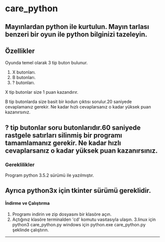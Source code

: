 # care_python
Mayınlardan python ile kurtulun.
Mayın tarlası benzeri bir oyun ile python bilginizi tazeleyin.
--------------------------------------------------------------
## Özellikler
Oyunda temel olarak 3 tip buton bulunur.
1. X butonları.
2. B butonları.
3. ? butonları.

X tip butonlar size 1 puan kazandırır.

B tip butonlarda size basit bir kodun
çıktısı sorulur.20 saniyede cevaplamanız gerekir.
Ne kadar hızlı cevaplarsanız o kadar yüksek puan kazanırsınız.

? tip butonlar soru butonlarıdır.60 saniyede rastgele
satırları silinmiş bir programı tamamlamanız gerekir.
Ne kadar hızlı cevaplarsanız o kadar yüksek puan kazanırsınız.
---------------------------------------------------------------
### Gereklilikler
Program python 3.5.2 sürümü ile yazılmıştır.

Ayrıca python3x için tkinter sürümü gereklidir.
---------------------------------------------------------------
#### İndirme ve Çalıştırma
1. Programı indirin ve zip dosyasını bir klasöre açın.
2. Açtığınız klasöre terminalden 'cd' komutu vasıtasıyla ulaşın.
3.linux için python3 care_python.py
windows için python.exe care_python.py şeklinde çalıştırın.
---------------------------------------------------------------





